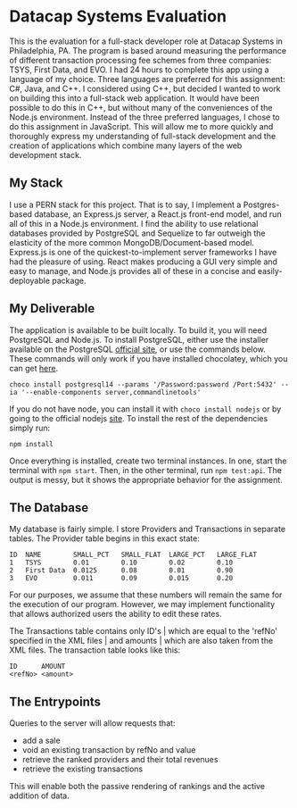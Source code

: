 # Datacap Systems Evaluation

This is the evaluation for a full-stack developer role at Datacap Systems in Philadelphia, PA.
The program is based around measuring the performance of different transaction processing fee
schemes from three companies: TSYS, First Data, and EVO. I had 24 hours to complete this app
using a language of my choice. Three languages are preferred for this assignment: C#, Java,
and C++. I considered using C++, but decided I wanted to work on building this into a full-stack
web application. It would have been possible to do this in C++, but without many of the
conveniences of the Node.js environment. Instead of the three preferred languages, I chose
to do this assignment in JavaScript. This will allow me to more quickly and thoroughly express
my understanding of full-stack development and the creation of applications which combine
many layers of the web development stack.

## My Stack

I use a PERN stack for this project. That is to say, I implement a Postgres-based database, an Express.js
server, a React.js front-end model, and run all of this in a Node.js environment. I find the ability to 
use relational databases provided by PostgreSQL and Sequelize to far outweigh the elasticity of 
the more common MongoDB/Document-based model. Express.js is one of the quickest-to-implement server 
frameworks I have had the pleasure of using. React makes producing a GUI very simple and easy to manage,
and Node.js provides all of these in a concise and easily-deployable package.

## My Deliverable

The application is available to be built locally. To build it, you will need PostgreSQL and Node.js.
To install PostgreSQL, either use the installer available on the PostgreSQL [official site](https://www.postgresql.org/download/windows/), or use the commands below. These commands will only work if you have installed chocolatey, which you can get [here](https://chocolatey.org/install).

```
choco install postgresql14 --params '/Password:password /Port:5432' --ia '--enable-components server,commandlinetools'
```

If you do not have node, you can install it with `choco install nodejs` or by going to the official
nodejs [site](https://nodejs.org/en/download/). To install the rest of the dependencies simply run:
```
npm install
```

Once everything is installed, create two terminal instances. In one, start the terminal with
`npm start`. Then, in the other terminal, run `npm test:api`. The output is messy, but it shows
the appropriate behavior for the assignment.

## The Database

My database is fairly simple. I store Providers and Transactions in separate tables. The Provider table
begins in this exact state:
```
ID  NAME        SMALL_PCT   SMALL_FLAT  LARGE_PCT   LARGE_FLAT
1   TSYS        0.01        0.10        0.02        0.10
2   First Data  0.0125      0.08        0.01        0.90
3   EVO         0.011       0.09        0.015       0.20
```
For our purposes, we assume that these numbers will remain the same for the execution of our program.
However, we may implement functionality that allows authorized users the ability to edit these rates.

The Transactions table contains only ID's | which are equal to the 'refNo' specified in the XML files
| and amounts | which are also taken from the XML files. The transaction table looks like this:
```
ID      AMOUNT
<refNo> <amount>
```

## The Entrypoints

Queries to the server will allow requests that:
- add a sale
- void an existing transaction by refNo and value
- retrieve the ranked providers and their total revenues
- retrieve the existing transactions

This will enable both the passive rendering of rankings and the active addition of data.

